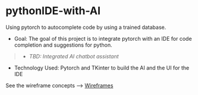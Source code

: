# pythonIDE-with-AI
Using pytorch to autocomplete code by using a trained database. 

- Goal: The goal of this project is to integrate pytorch with an IDE for code completion and suggestions for python. 
>- *TBD: Integrated AI chatbot assistant*
- Technology Used: Pytorch and TKinter to build the AI and the UI for the IDE

See the wireframe concepts --> [Wireframes](https://github.com/HalfasleepDev/pythonIDE-with-AI/blob/7ce4595ba00243e48483e5283fa009e68dde5a0b/Concepts/Wireframes/README.md)
